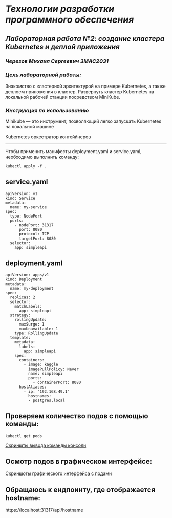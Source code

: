 # *Технологии разработки программного обеспечения*
## *Лабораторная работа №2: создание кластера Kubernetes и деплой приложения*
### *Черезов Михаил Сергеевич ЗМАС2031*
### *Цель лабораторной работы:*

Знакомство с кластерной архитектурой на примере Kubernetes, а также деплоем приложения в кластер.
Развернуть кластер Kubernetes на локальной рабочей станции посредством MiniKube.

### *Инструкция по использованию*
Minikube — это инструмент, позволяющий легко запускать Kubernetes на локальной машине

Kubernetes оркестратор контеййнеров

---

 Чтобы применить манифесты deployment.yaml и service.yaml, необходимо выполнить  команду:
 
 
  `kubectl apply -f .`

## service.yaml

```
apiVersion: v1
kind: Service
metadata:
  name: my-service
spec:
  type: NodePort
  ports:
    - nodePort: 31317
      port: 8080
      protocol: TCP
      targetPort: 8080
  selector:
    app: simpleapi 
```

## deployment.yaml

```
apiVersion: apps/v1
kind: Deployment
metadata:
  name: my-deployment
spec:
  replicas: 2
  selector:
    matchLabels:
      app: simpleapi
  strategy:
    rollingUpdate:
      maxSurge: 1
      maxUnavailable: 1
    type: RollingUpdate
  template:
    metadata:
      labels:
        app: simpleapi
    spec:
      containers:
        - image: kaggle
          imagePullPolicy: Never
          name: simpleapi
          ports:
            - containerPort: 8080
      hostAliases:
        - ip: "192.168.49.1"
          hostnames:
          - postgres.local        
```

## Проверяем  количество подов с помощью команды:

   `kubectl get pods`
    
 [Скриншты вывода команды консоли](kuber/telegram-cloud-photo-size-2-5291920830395166986-y.jpg)

## Осмотр подов в графическом интерфейсе:

[Скриншоты графического интерфейса с подами](https://github.com/muxache/deliveryservice/kuber/telegram-cloud-photo-size-2-5291920830395166988-y.jpg)

## Обращаюсь к ендпоинту, где отображается hostname:

https://localhost:31317/api/hostname
